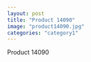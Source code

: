 ```yaml
---
layout: post
title: "Product 14090"
image: "product14090.jpg"
categories: "category1"
---
```

Product 14090
